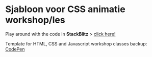 # Sjabloon voor CSS animatie workshop/les

Play around with the code in **StackBlitz** > [click here!](https://stackblitz.com/~/github.com/davidvandenbor/html-starter-template)

Template for HTML, CSS and Javascript workshop classes
backup: [CodePen](https://codepen.io/davidvdbor/pen/OJEKNJV?editors=1100)
